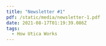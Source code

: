 ```yaml
---
title: "Newsletter #1"
pdf: /static/media/newsletter-1.pdf
date: 2021-08-17T01:19:39.086Z
tags:
  - How Utica Works
---
```

